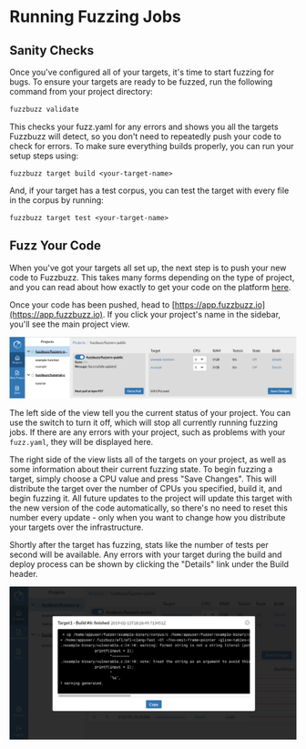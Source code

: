 # Running Fuzzing Jobs

## Sanity Checks

Once you've configured all of your targets, it's time to start fuzzing for bugs. To ensure your targets are ready to be fuzzed, run the following command from your project directory:

```bash
fuzzbuzz validate
```

This checks your fuzz.yaml for any errors and shows you all the targets Fuzzbuzz will detect, so you don't need to repeatedly push your code to check for errors. To make sure everything builds properly, you can run your setup steps using:

```text
fuzzbuzz target build <your-target-name>
```

And, if your target has a test corpus, you can test the target with every file in the corpus by running:

```text
fuzzbuzz target test <your-target-name>
```

## Fuzz Your Code

When you've got your targets all set up, the next step is to push your new code to Fuzzbuzz. This takes many forms depending on the type of project, and you can read about how exactly to get your code on the platform [here](projects.md).

Once your code has been pushed, head to [https://app.fuzzbuzz.io](https://app.fuzzbuzz.io). If you click your project's name in the sidebar, you'll see the main project view.

![The main project view](../.gitbook/assets/screen-shot-2019-02-14-at-1.05.50-pm.png)

The left side of the view tell you the current status of your project. You can use the switch to turn it off, which will stop all currently running fuzzing jobs. If there are any errors with your project, such as problems with your `fuzz.yaml`, they will be displayed here.

The right side of the view lists all of the targets on your project, as well as some information about their current fuzzing state. To begin fuzzing a target, simply choose a CPU value and press "Save Changes". This will distribute the target over the number of CPUs you specified, build it, and begin fuzzing it. All future updates to the project will update this target with the new version of the code automatically, so there's no need to reset this number every update - only when you want to change how you distribute your targets over the infrastructure.

Shortly after the target has fuzzing, stats like the number of tests per second will be available. Any errors with your target during the build and deploy process can be shown by clicking the "Details" link under the Build header.

![Build logs and details](../.gitbook/assets/screen-shot-2019-02-14-at-1.14.18-pm.png)


